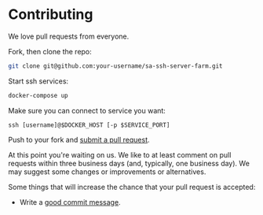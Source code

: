 # Contributing

We love pull requests from everyone.

Fork, then clone the repo:

```bash
git clone git@github.com:your-username/sa-ssh-server-farm.git
```

Start ssh services:

```bash
docker-compose up
```

Make sure you can connect to service you want:

    ssh [username]@$DOCKER_HOST [-p $SERVICE_PORT]


Push to your fork and [submit a pull request][pr].

[pr]: https://github.com/Crystalnix/sa-ssh-server-farm/compare/

At this point you're waiting on us. We like to at least comment on pull requests
within three business days (and, typically, one business day). We may suggest
some changes or improvements or alternatives.

Some things that will increase the chance that your pull request is accepted:

* Write a [good commit message][commit].

[commit]: http://tbaggery.com/2008/04/19/a-note-about-git-commit-messages.html
